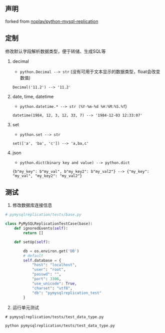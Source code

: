## 声明
forked from [noplay/python-mysql-replication](https://github.com/noplay/python-mysql-replication)

## 定制

修改默认字段解析数据类型，便于转储、生成SQL等

1. decimal
    - `python.Decimal --> str` (没有可用于文本显示的数据类型，float会改变数值)
    ```
    Decimal('11.2') --> '11.2'
    ```

2. date, time, datetime
    - `python.datetime.* --> str (%Y-%m-%d %H:%M:%S.%f`)
    ```
    datetime(1984, 12, 3, 12, 33, 7) --> '1984-12-03 12:33:07'
    ```
    
3. set
    - `python.set --> str`
    ```
    set(['a', 'ba', 'c']) --> 'a,ba,c'
    ```
    
4. json
    - `python.dict(binary key and value) --> python.dict`
    ```
    {b"my_key": b"my_val", b"my_key2": b"my_val2"} --> {"my_key": "my_val", "my_key2": "my_val2"}
    ```
    
## 测试

1. 修改数据库连接信息
```python
# pymysqlreplication/tests/base.py

class PyMySQLReplicationTestCase(base):
    def ignoredEvents(self):
        return []

    def setUp(self):

        db = os.environ.get('DB')
        # default
        self.database = {
            "host": "localhost",
            "user": "root",
            "passwd": "",
            "port": 3306,
            "use_unicode": True,
            "charset": "utf8",
            "db": "pymysqlreplication_test"
        }
```    

2. 运行单元测试
```shell
# pymysqlreplication/tests/test_data_type.py

python pymysqlreplication/tests/test_data_type.py
```